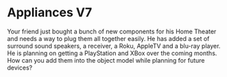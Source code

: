 # Appliances V7

Your friend just bought a bunch of new components for his Home Theater and needs a way to plug them all together easily.
He has added a set of surround sound speakers, a receiver, a Roku, AppleTV and a blu-ray player. He is planning on getting a PlayStation and XBox over the coming months. How can you add them into the object model while planning for future devices?
